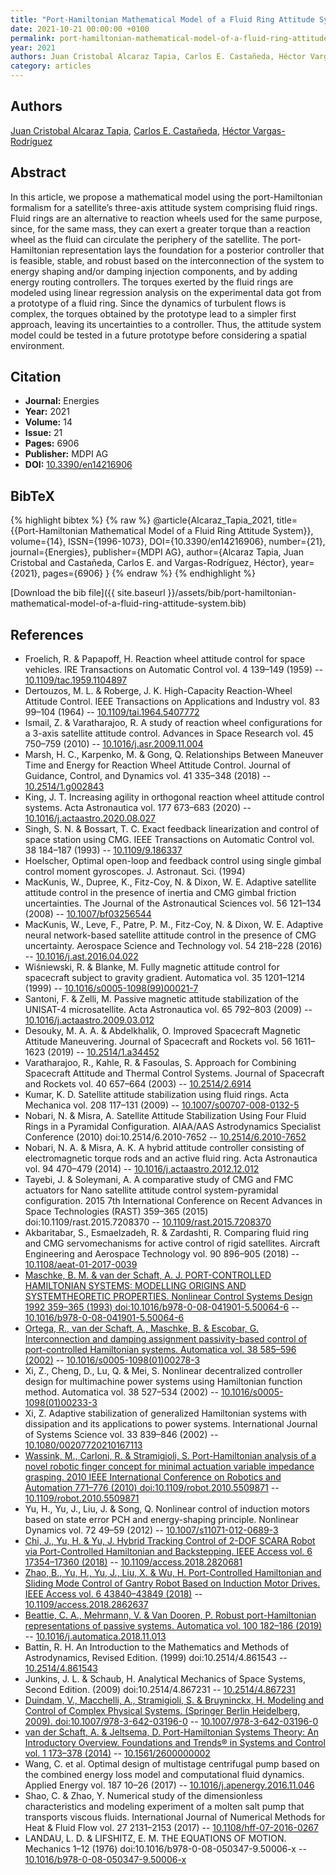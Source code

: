 ```yaml
---
title: "Port-Hamiltonian Mathematical Model of a Fluid Ring Attitude System"
date: 2021-10-21 00:00:00 +0100
permalink: port-hamiltonian-mathematical-model-of-a-fluid-ring-attitude-system
year: 2021
authors: Juan Cristobal Alcaraz Tapia, Carlos E. Castañeda, Héctor Vargas-Rodríguez
category: articles
---
```

 
## Authors
[Juan Cristobal Alcaraz Tapia](authors/juan-cristobal-alcaraz-tapia), [Carlos E. Castañeda](authors/carlos-e-castaneda), [Héctor Vargas-Rodríguez](authors/hector-vargas-rodriguez)
 
## Abstract
In this article, we propose a mathematical model using the port-Hamiltonian formalism for a satellite’s three-axis attitude system comprising fluid rings. Fluid rings are an alternative to reaction wheels used for the same purpose, since, for the same mass, they can exert a greater torque than a reaction wheel as the fluid can circulate the periphery of the satellite. The port-Hamiltonian representation lays the foundation for a posterior controller that is feasible, stable, and robust based on the interconnection of the system to energy shaping and/or damping injection components, and by adding energy routing controllers. The torques exerted by the fluid rings are modeled using linear regression analysis on the experimental data got from a prototype of a fluid ring. Since the dynamics of turbulent flows is complex, the torques obtained by the prototype lead to a simpler first approach, leaving its uncertainties to a controller. Thus, the attitude system model could be tested in a future prototype before considering a spatial environment.
 
## Citation
- **Journal:** Energies
- **Year:** 2021
- **Volume:** 14
- **Issue:** 21
- **Pages:** 6906
- **Publisher:** MDPI AG
- **DOI:** [10.3390/en14216906](https://doi.org/10.3390/en14216906)
 
## BibTeX
{% highlight bibtex %}
{% raw %}
@article{Alcaraz_Tapia_2021,
  title={{Port-Hamiltonian Mathematical Model of a Fluid Ring Attitude System}},
  volume={14},
  ISSN={1996-1073},
  DOI={10.3390/en14216906},
  number={21},
  journal={Energies},
  publisher={MDPI AG},
  author={Alcaraz Tapia, Juan Cristobal and Castañeda, Carlos E. and Vargas-Rodríguez, Héctor},
  year={2021},
  pages={6906}
}
{% endraw %}
{% endhighlight %}
 
[Download the bib file]({{ site.baseurl }}/assets/bib/port-hamiltonian-mathematical-model-of-a-fluid-ring-attitude-system.bib)
 
## References
- Froelich, R. & Papapoff, H. Reaction wheel attitude control for space vehicles. IRE Transactions on Automatic Control vol. 4 139–149 (1959) -- [10.1109/tac.1959.1104897](https://doi.org/10.1109/tac.1959.1104897)
- Dertouzos, M. L. & Roberge, J. K. High-Capacity Reaction-Wheel Attitude Control. IEEE Transactions on Applications and Industry vol. 83 99–104 (1964) -- [10.1109/tai.1964.5407772](https://doi.org/10.1109/tai.1964.5407772)
- Ismail, Z. & Varatharajoo, R. A study of reaction wheel configurations for a 3-axis satellite attitude control. Advances in Space Research vol. 45 750–759 (2010) -- [10.1016/j.asr.2009.11.004](https://doi.org/10.1016/j.asr.2009.11.004)
- Marsh, H. C., Karpenko, M. & Gong, Q. Relationships Between Maneuver Time and Energy for Reaction Wheel Attitude Control. Journal of Guidance, Control, and Dynamics vol. 41 335–348 (2018) -- [10.2514/1.g002843](https://doi.org/10.2514/1.g002843)
- King, J. T. Increasing agility in orthogonal reaction wheel attitude control systems. Acta Astronautica vol. 177 673–683 (2020) -- [10.1016/j.actaastro.2020.08.027](https://doi.org/10.1016/j.actaastro.2020.08.027)
- Singh, S. N. & Bossart, T. C. Exact feedback linearization and control of space station using CMG. IEEE Transactions on Automatic Control vol. 38 184–187 (1993) -- [10.1109/9.186337](https://doi.org/10.1109/9.186337)
- Hoelscher, Optimal open-loop and feedback control using single gimbal control moment gyroscopes. J. Astronaut. Sci. (1994)
- MacKunis, W., Dupree, K., Fitz-Coy, N. & Dixon, W. E. Adaptive satellite attitude control in the presence of inertia and CMG gimbal friction uncertainties. The Journal of the Astronautical Sciences vol. 56 121–134 (2008) -- [10.1007/bf03256544](https://doi.org/10.1007/bf03256544)
- MacKunis, W., Leve, F., Patre, P. M., Fitz-Coy, N. & Dixon, W. E. Adaptive neural network-based satellite attitude control in the presence of CMG uncertainty. Aerospace Science and Technology vol. 54 218–228 (2016) -- [10.1016/j.ast.2016.04.022](https://doi.org/10.1016/j.ast.2016.04.022)
- Wiśniewski, R. & Blanke, M. Fully magnetic attitude control for spacecraft subject to gravity gradient. Automatica vol. 35 1201–1214 (1999) -- [10.1016/s0005-1098(99)00021-7](https://doi.org/10.1016/s0005-1098(99)00021-7)
- Santoni, F. & Zelli, M. Passive magnetic attitude stabilization of the UNISAT-4 microsatellite. Acta Astronautica vol. 65 792–803 (2009) -- [10.1016/j.actaastro.2009.03.012](https://doi.org/10.1016/j.actaastro.2009.03.012)
- Desouky, M. A. A. & Abdelkhalik, O. Improved Spacecraft Magnetic Attitude Maneuvering. Journal of Spacecraft and Rockets vol. 56 1611–1623 (2019) -- [10.2514/1.a34452](https://doi.org/10.2514/1.a34452)
- Varatharajoo, R., Kahle, R. & Fasoulas, S. Approach for Combining Spacecraft Attitude and Thermal Control Systems. Journal of Spacecraft and Rockets vol. 40 657–664 (2003) -- [10.2514/2.6914](https://doi.org/10.2514/2.6914)
- Kumar, K. D. Satellite attitude stabilization using fluid rings. Acta Mechanica vol. 208 117–131 (2009) -- [10.1007/s00707-008-0132-5](https://doi.org/10.1007/s00707-008-0132-5)
- Nobari, N. & Misra, A. Satellite Attitude Stabilization Using Four Fluid Rings in a Pyramidal Configuration. AIAA/AAS Astrodynamics Specialist Conference (2010) doi:10.2514/6.2010-7652 -- [10.2514/6.2010-7652](https://doi.org/10.2514/6.2010-7652)
- Nobari, N. A. & Misra, A. K. A hybrid attitude controller consisting of electromagnetic torque rods and an active fluid ring. Acta Astronautica vol. 94 470–479 (2014) -- [10.1016/j.actaastro.2012.12.012](https://doi.org/10.1016/j.actaastro.2012.12.012)
- Tayebi, J. & Soleymani, A. A comparative study of CMG and FMC actuators for Nano satellite attitude control system-pyramidal configuration. 2015 7th International Conference on Recent Advances in Space Technologies (RAST) 359–365 (2015) doi:10.1109/rast.2015.7208370 -- [10.1109/rast.2015.7208370](https://doi.org/10.1109/rast.2015.7208370)
- Akbaritabar, S., Esmaelzadeh, R. & Zardashti, R. Comparing fluid ring and CMG servomechanisms for active control of rigid satellites. Aircraft Engineering and Aerospace Technology vol. 90 896–905 (2018) -- [10.1108/aeat-01-2017-0039](https://doi.org/10.1108/aeat-01-2017-0039)
- [Maschke, B. M. & van der Schaft, A. J. PORT-CONTROLLED HAMILTONIAN SYSTEMS: MODELLING ORIGINS AND SYSTEMTHEORETIC PROPERTIES. Nonlinear Control Systems Design 1992 359–365 (1993) doi:10.1016/b978-0-08-041901-5.50064-6](port-controlled-hamiltonian-systems-modelling-origins-and-systemtheoretic-properties0) -- [10.1016/b978-0-08-041901-5.50064-6](https://doi.org/10.1016/b978-0-08-041901-5.50064-6)
- [Ortega, R., van der Schaft, A., Maschke, B. & Escobar, G. Interconnection and damping assignment passivity-based control of port-controlled Hamiltonian systems. Automatica vol. 38 585–596 (2002)](interconnection-and-damping-assignment-passivity-based-control-of-port-controlled-hamiltonian-systems) -- [10.1016/s0005-1098(01)00278-3](https://doi.org/10.1016/s0005-1098(01)00278-3)
- Xi, Z., Cheng, D., Lu, Q. & Mei, S. Nonlinear decentralized controller design for multimachine power systems using Hamiltonian function method. Automatica vol. 38 527–534 (2002) -- [10.1016/s0005-1098(01)00233-3](https://doi.org/10.1016/s0005-1098(01)00233-3)
- Xi, Z. Adaptive stabilization of generalized Hamiltonian systems with dissipation and its applications to power systems. International Journal of Systems Science vol. 33 839–846 (2002) -- [10.1080/00207720210167113](https://doi.org/10.1080/00207720210167113)
- [Wassink, M., Carloni, R. & Stramigioli, S. Port-Hamiltonian analysis of a novel robotic finger concept for minimal actuation variable impedance grasping. 2010 IEEE International Conference on Robotics and Automation 771–776 (2010) doi:10.1109/robot.2010.5509871](port-hamiltonian-analysis-of-a-novel-robotic-finger-concept-for-minimal-actuation-variable-impedance-grasping) -- [10.1109/robot.2010.5509871](https://doi.org/10.1109/robot.2010.5509871)
- Yu, H., Yu, J., Liu, J. & Song, Q. Nonlinear control of induction motors based on state error PCH and energy-shaping principle. Nonlinear Dynamics vol. 72 49–59 (2012) -- [10.1007/s11071-012-0689-3](https://doi.org/10.1007/s11071-012-0689-3)
- [Chi, J., Yu, H. & Yu, J. Hybrid Tracking Control of 2-DOF SCARA Robot via Port-Controlled Hamiltonian and Backstepping. IEEE Access vol. 6 17354–17360 (2018)](hybrid-tracking-control-of-2-dof-scara-robot-via-port-controlled-hamiltonian-and-backstepping) -- [10.1109/access.2018.2820681](https://doi.org/10.1109/access.2018.2820681)
- [Zhao, B., Yu, H., Yu, J., Liu, X. & Wu, H. Port-Controlled Hamiltonian and Sliding Mode Control of Gantry Robot Based on Induction Motor Drives. IEEE Access vol. 6 43840–43849 (2018)](port-controlled-hamiltonian-and-sliding-mode-control-of-gantry-robot-based-on-induction-motor-drives) -- [10.1109/access.2018.2862637](https://doi.org/10.1109/access.2018.2862637)
- [Beattie, C. A., Mehrmann, V. & Van Dooren, P. Robust port-Hamiltonian representations of passive systems. Automatica vol. 100 182–186 (2019)](robust-port-hamiltonian-representations-of-passive-systems) -- [10.1016/j.automatica.2018.11.013](https://doi.org/10.1016/j.automatica.2018.11.013)
- Battin, R. H. An Introduction to the Mathematics and Methods of Astrodynamics, Revised Edition. (1999) doi:10.2514/4.861543 -- [10.2514/4.861543](https://doi.org/10.2514/4.861543)
- Junkins, J. L. & Schaub, H. Analytical Mechanics of Space Systems, Second Edition. (2009) doi:10.2514/4.867231 -- [10.2514/4.867231](https://doi.org/10.2514/4.867231)
- [Duindam, V., Macchelli, A., Stramigioli, S. & Bruyninckx, H. Modeling and Control of Complex Physical Systems. (Springer Berlin Heidelberg, 2009). doi:10.1007/978-3-642-03196-0](modeling-and-control-of-complex-physical-systems) -- [10.1007/978-3-642-03196-0](https://doi.org/10.1007/978-3-642-03196-0)
- [van der Schaft, A. & Jeltsema, D. Port-Hamiltonian Systems Theory: An Introductory Overview. Foundations and Trends® in Systems and Control vol. 1 173–378 (2014)](port-hamiltonian-systems-theory-an-introductory-overview) -- [10.1561/2600000002](https://doi.org/10.1561/2600000002)
- Wang, C. et al. Optimal design of multistage centrifugal pump based on the combined energy loss model and computational fluid dynamics. Applied Energy vol. 187 10–26 (2017) -- [10.1016/j.apenergy.2016.11.046](https://doi.org/10.1016/j.apenergy.2016.11.046)
- Shao, C. & Zhao, Y. Numerical study of the dimensionless characteristics and modeling experiment of a molten salt pump that transports viscous fluids. International Journal of Numerical Methods for Heat &amp; Fluid Flow vol. 27 2131–2153 (2017) -- [10.1108/hff-07-2016-0267](https://doi.org/10.1108/hff-07-2016-0267)
- LANDAU, L. D. & LIFSHITZ, E. M. THE EQUATIONS OF MOTION. Mechanics 1–12 (1976) doi:10.1016/b978-0-08-050347-9.50006-x -- [10.1016/b978-0-08-050347-9.50006-x](https://doi.org/10.1016/b978-0-08-050347-9.50006-x)

